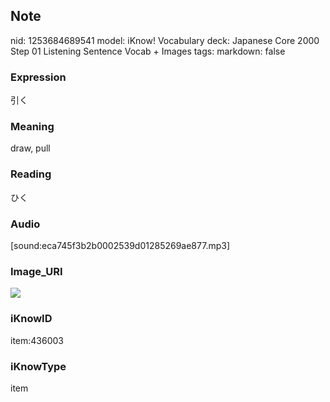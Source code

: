 ## Note
nid: 1253684689541
model: iKnow! Vocabulary
deck: Japanese Core 2000 Step 01 Listening Sentence Vocab + Images
tags: 
markdown: false

### Expression
引く

### Meaning
draw, pull

### Reading
ひく

### Audio
[sound:eca745f3b2b0002539d01285269ae877.mp3]

### Image_URI
<!DOCTYPE html>
<title></title>
<img src="fddd49a6b4da2023520121e6d360cf86.jpg">



### iKnowID
item:436003

### iKnowType
item

